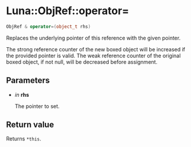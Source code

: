 # Luna::ObjRef::operator=

```c++
ObjRef & operator=(object_t rhs)
```

Replaces the underlying pointer of this reference with the given pointer. 

The strong reference counter of the new boxed object will be increased if the provided pointer is valid. The weak reference counter of the original boxed object, if not null, will be decreased before assignment. 

## Parameters
* *in* **rhs**

    The pointer to set. 

## Return value
Returns `*this`. 

